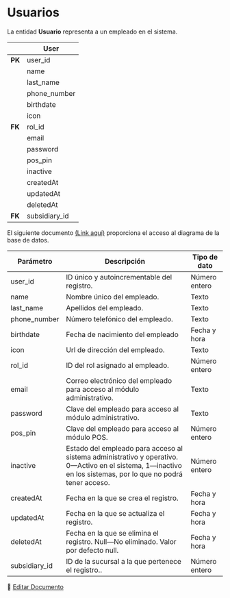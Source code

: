 # Usuarios

La entidad **Usuario** representa a un empleado en el sistema.

|  | User |
|-|-|
| **PK** | user_id |
|  | name |
|  | last_name |
|  | phone_number |
|  | birthdate |
|  | icon |
| **FK** | rol_id |
|  | email |
|  | password |
|  | pos_pin |
|  | inactive |
|  | createdAt |
|  | updatedAt |
|  | deletedAt |
| **FK** | subsidiary_id |

El siguiente documento [(Link aquí)](https://app.diagrams.net/#G1TR1Q9nC36PcOae7jeaJIxgDLTjUUpkfL) proporciona el acceso al diagrama de la base de datos.


| Parámetro | Descripción | Tipo de dato |
|-|-|-|
| user_id | ID único y autoincrementable del registro. | Número entero |
| name | Nombre único del empleado. | Texto |
| last_name | Apellidos del empleado. | Texto |
| phone_number | Número telefónico del empleado. | Texto |
| birthdate | Fecha de nacimiento del empleado | Fecha y hora |
| icon | Url de dirección del empleado. | Texto |
| rol_id | ID del rol asignado al empleado. | Número entero |
| email | Correo electrónico del empleado para acceso al módulo administrativo. | Texto |
| password | Clave del empleado para acceso al módulo administrativo. | Texto |
| pos_pin | Clave del empleado para acceso al módulo POS. | Número entero |
| inactive | Estado del empleado para acceso al sistema administrativo y operativo. 0—Activo en el sistema, 1—inactivo en los sistemas, por lo que no podrá tener acceso. | Número entero |
| createdAt | Fecha en la que se crea el registro. | Fecha y hora |
| updatedAt | Fecha en la que se actualiza el registro. | Fecha y hora |
| deletedAt | Fecha en la que se elimina el registro. Null—No eliminado. Valor por defecto null. | Fecha y hora |
| subsidiary_id | ID de la sucursal a la que pertenece el registro.. | Número entero |

📝 [Editar Documento](https://github.com/4uRest/documentation)